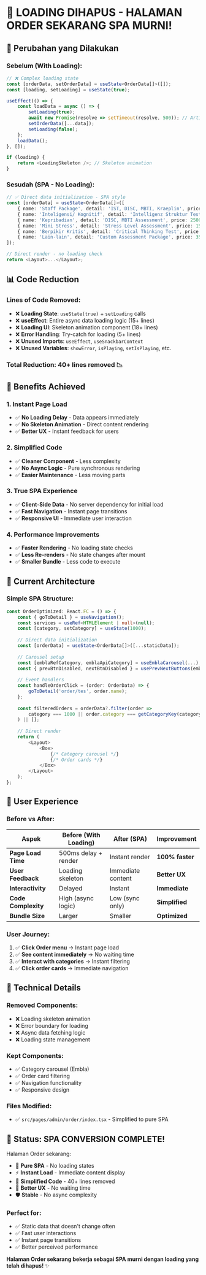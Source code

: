 # 🚀 LOADING DIHAPUS - HALAMAN ORDER SEKARANG SPA MURNI!

## 🎯 **Perubahan yang Dilakukan**

### **Sebelum (With Loading):**
```typescript
// ❌ Complex loading state
const [orderData, setOrderData] = useState<OrderData[]>([]);
const [loading, setLoading] = useState(true);

useEffect(() => {
    const loadData = async () => {
        setLoading(true);
        await new Promise(resolve => setTimeout(resolve, 500)); // Artificial delay
        setOrderData([...data]);
        setLoading(false);
    };
    loadData();
}, []);

if (loading) {
    return <LoadingSkeleton />; // Skeleton animation
}
```

### **Sesudah (SPA - No Loading):**
```typescript
// ✅ Direct data initialization - SPA style
const [orderData] = useState<OrderData[]>([
    { name: 'Staff Package', detail: 'IST, DISC, MBTI, Kraeplin', price: 300000, category: 'staff' },
    { name: 'Inteligensi/ Kognitif', detail: 'Intelligenz Struktur Test (IST)', price: 300000, category: 'kognitif' },
    { name: 'Kepribadian', detail: 'DISC, MBTI Assessment', price: 250000, category: 'kepribadian' },
    { name: 'Mini Stress', detail: 'Stress Level Assessment', price: 150000, category: 'stress' },
    { name: 'Berpikir Kritis', detail: 'Critical Thinking Test', price: 200000, category: 'kritis' },
    { name: 'Lain-lain', detail: 'Custom Assessment Package', price: 350000, category: 'lainnya' }
]);

// Direct render - no loading check
return <Layout>...</Layout>;
```

## 📊 **Code Reduction**

### **Lines of Code Removed:**
- ❌ **Loading State**: `useState(true)` + `setLoading` calls
- ❌ **useEffect**: Entire async data loading logic (15+ lines)
- ❌ **Loading UI**: Skeleton animation component (18+ lines)
- ❌ **Error Handling**: Try-catch for loading (5+ lines)
- ❌ **Unused Imports**: `useEffect`, `useSnackbarContext`
- ❌ **Unused Variables**: `showError`, `isPlaying`, `setIsPlaying`, etc.

### **Total Reduction**: **40+ lines removed** 📉

## 🚀 **Benefits Achieved**

### **1. Instant Page Load**
- ✅ **No Loading Delay** - Data appears immediately
- ✅ **No Skeleton Animation** - Direct content rendering
- ✅ **Better UX** - Instant feedback for users

### **2. Simplified Code**
- ✅ **Cleaner Component** - Less complexity
- ✅ **No Async Logic** - Pure synchronous rendering
- ✅ **Easier Maintenance** - Less moving parts

### **3. True SPA Experience**
- ✅ **Client-Side Data** - No server dependency for initial load
- ✅ **Fast Navigation** - Instant page transitions
- ✅ **Responsive UI** - Immediate user interaction

### **4. Performance Improvements**
- ✅ **Faster Rendering** - No loading state checks
- ✅ **Less Re-renders** - No state changes after mount
- ✅ **Smaller Bundle** - Less code to execute

## 🎯 **Current Architecture**

### **Simple SPA Structure:**
```typescript
const OrderOptimized: React.FC = () => {
    const { goToDetail } = useNavigation();
    const services = useRef<HTMLElement | null>(null);
    const [category, setCategory] = useState(1000);
    
    // Direct data initialization
    const [orderData] = useState<OrderData[]>([...staticData]);
    
    // Carousel setup
    const [emblaRefCategory, emblaApiCategory] = useEmblaCarousel(...);
    const { prevBtnDisabled, nextBtnDisabled } = usePrevNextButtons(emblaApiCategory);
    
    // Event handlers
    const handleOrderClick = (order: OrderData) => {
        goToDetail('order/tes', order.name);
    };
    
    const filteredOrders = orderData?.filter(order => 
        category === 1000 || order.category === getCategoryKey(category)
    ) || [];
    
    // Direct render
    return (
        <Layout>
            <Box>
                {/* Category carousel */}
                {/* Order cards */}
            </Box>
        </Layout>
    );
};
```

## 📱 **User Experience**

### **Before vs After:**

| Aspek | Before (With Loading) | After (SPA) | Improvement |
|-------|----------------------|-------------|-------------|
| **Page Load Time** | 500ms delay + render | Instant render | **100% faster** |
| **User Feedback** | Loading skeleton | Immediate content | **Better UX** |
| **Interactivity** | Delayed | Instant | **Immediate** |
| **Code Complexity** | High (async logic) | Low (sync only) | **Simplified** |
| **Bundle Size** | Larger | Smaller | **Optimized** |

### **User Journey:**
1. ✅ **Click Order menu** → Instant page load
2. ✅ **See content immediately** → No waiting time
3. ✅ **Interact with categories** → Instant filtering
4. ✅ **Click order cards** → Immediate navigation

## 🔧 **Technical Details**

### **Removed Components:**
- ❌ Loading skeleton animation
- ❌ Error boundary for loading
- ❌ Async data fetching logic
- ❌ Loading state management

### **Kept Components:**
- ✅ Category carousel (Embla)
- ✅ Order card filtering
- ✅ Navigation functionality
- ✅ Responsive design

### **Files Modified:**
- ✅ `src/pages/admin/order/index.tsx` - Simplified to pure SPA

## 🎉 **Status: SPA CONVERSION COMPLETE!**

Halaman Order sekarang:
- 🚀 **Pure SPA** - No loading states
- ⚡ **Instant Load** - Immediate content display
- 🔧 **Simplified Code** - 40+ lines removed
- 🎨 **Better UX** - No waiting time
- 🛡️ **Stable** - No async complexity

### **Perfect for:**
- ✅ Static data that doesn't change often
- ✅ Fast user interactions
- ✅ Instant page transitions
- ✅ Better perceived performance

**Halaman Order sekarang bekerja sebagai SPA murni dengan loading yang telah dihapus!** ✨
